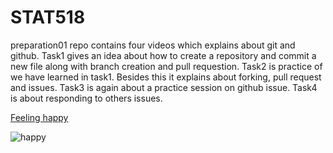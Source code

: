 # STAT518

preparation01 repo contains four videos which explains about git and github. Task1 gives an idea about how to create a repository and commit a new file along with 
branch creation and pull requestion. Task2 is practice of we have learned in task1. Besides this it explains about forking, pull request and issues. Task3 is again 
about a practice session on github issue. Task4 is about responding to others issues.

[Feeling happy](https://i.gifer.com/tiJ.gif)

![happy](https://www.google.com/imgres?imgurl=http%3A%2F%2Fwww.misfitentrepreneur.com%2Fuploads%2F5%2F5%2F3%2F7%2F55370213%2Fhappy-2_orig.jpg&imgrefurl=https%3A%2F%2Fwww.misfitentrepreneur.com%2Fblog%2Fhow-to-be-happy&tbnid=IoUyBGP41zilQM&vet=12ahUKEwirqvbfx9_yAhXQE6wKHas_DMsQMygNegUIARDmAQ..i&docid=5UtXkUkmLBnW5M&w=1260&h=560&q=happy&hl=en&ved=2ahUKEwirqvbfx9_yAhXQE6wKHas_DMsQMygNegUIARDmAQ)

